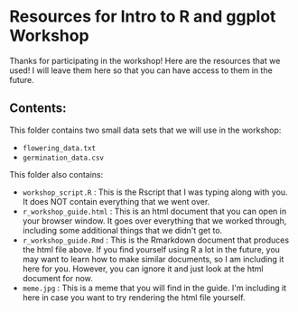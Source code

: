 # Resources for Intro to R and ggplot Workshop

Thanks for participating in the workshop! Here are the resources that we used! I will leave them here so that you can have access to them in the future. 

## Contents: 

This folder contains two small data sets that we will use in the workshop: 

- `flowering_data.txt`
- `germination_data.csv`

This folder also contains:

- `workshop_script.R` : This is the Rscript that I was typing along with you. It does NOT contain everything that we went over. 
- `r_workshop_guide.html` : This is an html document that you can open in your browser window. It goes over everything that we worked through, including some additional things that we didn't get to. 
- `r_workshop_guide.Rmd` : This is the Rmarkdown document that produces the html file above. If you find yourself using R a lot in the future, you may want to learn how to make similar documents, so I am including it here for you. However, you can ignore it and just look at the html document for now. 
- `meme.jpg` : This is a meme that you will find in the guide. I'm including it here in case you want to try rendering the html file yourself. 